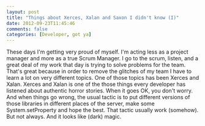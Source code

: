 ```yaml
---
layout: post
title: "Things about Xerces, Xalan and Saxon I didn't know (I)"
date: 2012-09-23T11:45:46
comments: false
categories: [Developer, got ya]
---
```


These days I'm getting very proud of myself. I'm acting less as a project manager and more as a true Scrum Manager. I go to the scrum, listen, and a great deal of my work that day is trying to solve problems for the team. That's great because in order to remove the glitches of my team I have to learn a lot on very different topics.
One of those topics has been Xerces and Xalan.
Xerces and Xalan is one of the those things every developer has listened about authentic horror stories. When it goes OK, you don't worry. And when things go wrong, the usual tactic is to put different versions of those libraries in different places of the server, make some System.setProperty and hope the best.
That tactic usually work (somehow). But not always. And it looks like (dark) magic.
